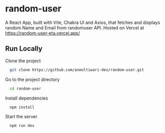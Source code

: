 # random-user
A React App,  built with Vite, Chakra UI and Axios, that fetches and displays random Name and Email from randomuser API. Hosted on Vercel at https://random-user-eta.vercel.app/


## Run Locally

Clone the project

```bash
  git clone https://github.com/anmoltiwari-dev/random-user.git
```

Go to the project directory

```bash
  cd random-user
```

Install dependencies

```bash
  npm install
```

Start the server

```bash
  npm run dev
```

